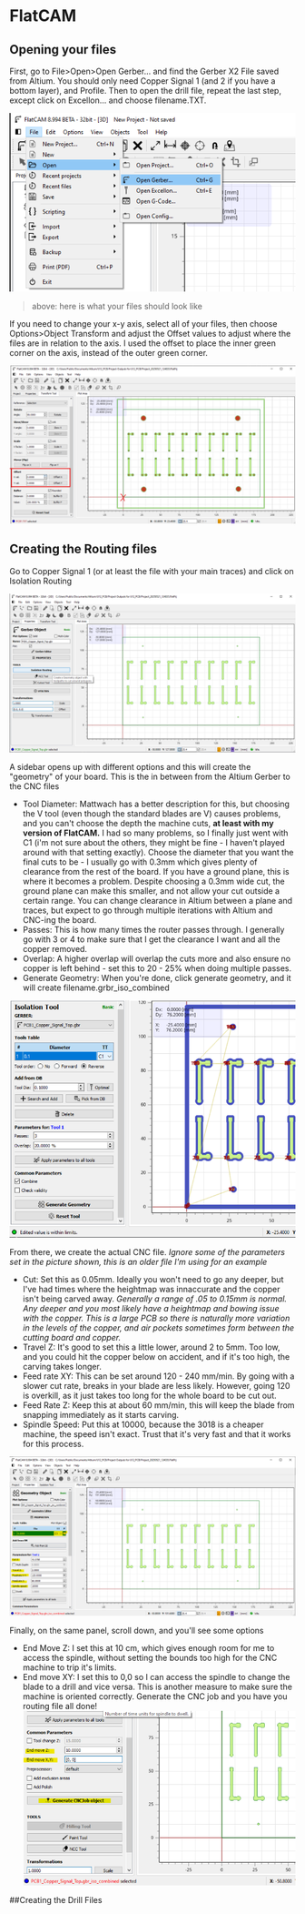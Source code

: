 # FlatCAM


## Opening your files
First, go to File>Open>Open Gerber... and find the Gerber X2 File saved from Altium. You should only need Copper Signal 1 (and 2 if you have a bottom layer), and Profile. Then to open the drill file, repeat the last step, except click on Excellon... and choose filename.TXT. 

[<img src= "./pics/gerber.png">]()
> above: here is what your files should look like

If you need to change your x-y axis, select all of your files, then choose Options>Object Transform and adjust the Offset values to adjust where the files are in relation to the axis. I used the offset to place the inner green corner on the axis, instead of the outer green corner. 

[<img src= "./pics/offset.png">]()

## Creating the Routing files
Go to Copper Signal 1 (or at least the file with your main traces) and click on Isolation Routing

[<img src= "./pics/step1.png">]()

A sidebar opens up with different options and this will create the "geometry" of your board. This is the in between from the Altium Gerber to the CNC files
* Tool Diameter: Mattwach has a better description for this, but choosing the V tool (even though the standard blades are V) causes problems, and you can't choose the depth the machine cuts, **at least with my version of FlatCAM.** I had so many problems, so I finally just went with C1 (i'm not sure about the others, they might be fine - I haven't played around with that setting exactly). Choose the diameter that you want the final cuts to be - I usually go with 0.3mm which gives plenty of clearance from the rest of the board. If you have a ground plane, this is where it becomes a problem. Despite choosing a 0.3mm wide cut, the ground plane can make this smaller, and not allow your cut outside a certain range. You can change clearance in Altium between a plane and traces, but expect to go through multiple iterations with Altium and CNC-ing the board. 
* Passes: This is how many times the router passes through. I generally go with 3 or 4 to make sure that I get the clearance I want and all the copper removed. 
* Overlap: A higher overlap will overlap the cuts more and also ensure no copper is left behind - set this to 20 - 25% when doing multiple passes.
* Generate Geometry: When you're done, click generate geometry, and it will create filename.grbr_iso_combined 
  
[<img src= "./pics/oopsstep1.png">]()

From there, we create the actual CNC file. *Ignore some of the parameters set in the picture shown, this is an older file I'm using for an example*
* Cut: Set this as 0.05mm. Ideally you won't need to go any deeper, but I've had times where the heightmap was innaccurate and the copper isn't being carved away. *Generally a range of .05 to 0.15mm is normal. Any deeper and you most likely have a heightmap and bowing issue with the copper. This is a large PCB so there is naturally more variation in the levels of the copper, and air pockets sometimes form between the cutting board and copper.*
* Travel Z: It's good to set this a little lower, around 2 to 5mm. Too low, and you could hit the copper below on accident, and if it's too high, the carving takes longer. 
* Feed rate XY: This can be set around 120 - 240 mm/min. By going with a slower cut rate, breaks in your blade are less likely. However, going 120 is overkill, as it just takes too long for the whole board to be cut out.
* Feed Rate Z: Keep this at about 60 mm/min, this will keep the blade from snapping immediately as it starts carving.
* Spindle Speed: Put this at 10000, because the 3018 is a cheaper machine, the speed isn't exact. Trust that it's very fast and that it works for this process. 

[<img src= "./pics/step2.png">]()

Finally, on the same panel, scroll down, and you'll see some options
* End Move Z: I set this at 10 cm, which gives enough room for me to access the spindle, without setting the bounds too high for the CNC machine to trip it's limits.
* End move XY: I set this to 0,0 so I can access the spindle to change the blade to a drill and vice versa. This is another measure to make sure the machine is oriented correctly.
Generate the CNC job and you have you routing file all done!
[<img src= "./pics/step3.png">]()

##Creating the Drill Files









